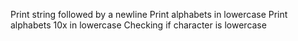 Print string followed by a newline
Print alphabets in lowercase
Print alphabets 10x in lowercase
Checking if character is lowercase
